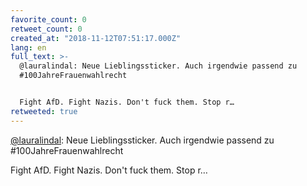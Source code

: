 ```yaml
---
favorite_count: 0
retweet_count: 0
created_at: "2018-11-12T07:51:17.000Z"
lang: en
full_text: >-
  @lauralindal: Neue Lieblingssticker. Auch irgendwie passend zu
  #100JahreFrauenwahlrecht


  Fight AfD. Fight Nazis. Don't fuck them. Stop r…
retweeted: true
---
```


[@lauralindal](https://twitter.com/lauralindal): Neue Lieblingssticker. Auch
irgendwie passend zu #100JahreFrauenwahlrecht

Fight AfD. Fight Nazis. Don't fuck them. Stop r…
